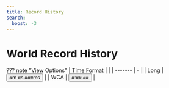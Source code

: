 ```yaml
---
title: Record History
search:
  boost: -3
---
```


# World Record History

<script src="/javascripts/leaderboards.js"></script>

??? note "View Options"
    | Time Format |  |
    | -------     | - |
    | Long | <input type="button" id="long-time-format" class="md-button md-button--primary" value="#m #s ###ms" onclick="LongTime()"/> |
    | WCA  | <input type="button" id="wca-time-format" class="md-button" value="#:##.##" onclick="ShortTime()"/> |